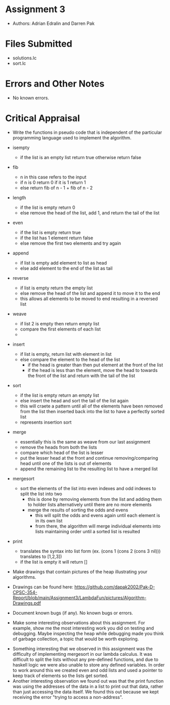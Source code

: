 # Assignment 3
* Authors: Adrian Edralin and Darren Pak

# Files Submitted
* solutions.lc
* sort.lc

# Errors and Other Notes
* No known errors.

# Critical Appraisal
* Write the functions in pseudo code that is independent of the particular programming language used to implement the algorithm.
- isempty
    - if the list is an empty list return true otherwise return false

- fib
    - n in this case refers to the input
    - if n is 0 return 0 if it is 1 return 1
    - else return fib of n - 1 + fib of n - 2

- length
    - if the list is empty return 0
    - else remove the head of the list, add 1, and return the tail of the list

- even
    - if the list is empty return true
    - if the list has 1 element return false
    - else remove the first two elements and try again

- append
    - if list is empty add element to list as head
    - else add element to the end of the list as tail
   
- reverse
    - if list is empty return the empty list
    - else remove the head of the list and append it to move it to the end
    - this allows all elements to be moved to end resulting in a reversed list

- weave 
    - if list 2 is empty then return empty list
    - compare the first elements of each list
    - 

- insert
    - if list is empty, return  list with element in list
    - else compare the element to the head of the list
        - if the head is greater than then put element at the front of the list
        - if the head is less than the element, move the head to towards the front of the list and return with the tail of the list

- sort
    - if the list is empty return an empty list
    - else insert the head and sort the tail of the list again
    - this will craete a pattern until all of the elements have been removed from the list then inserted back into the list to have a perfectly sorted list
    - represents insertion sort

- merge
    - essentially this is the same as weave from our last assignment
    - remove the heads from both the lists
    - compare which head of the list is lesser
    - put the lesser head at the front and continue removing/comparing head until one of the lists is out of elements
    - append the remaining list to the resulting list to have a merged list

- mergesort
    - sort the elements of the list into even indexes and odd indexes to split the list into two
        - this is done by removing elements from the list and adding them to holder lists alternatively until there are no more elements
        - merge the results of sorting the odds and evens
            - this will split the odds and evens again until each element is in its own list
            - from there, the algorithm will merge individual elements into lists maintaining order until a sorted list is resulted

- print
    - translates the syntax into list form (ex. (cons 1 (cons 2 (cons 3 nil))) translates to [1,2,3])
    - if the list is empty it will return []

* Make drawings that contain pictures of the heap illustrating your algorithms.
- Drawings can be found here: https://github.com/dapak2002/Pak-D-CPSC-354-Report/blob/main/Assignment3/LambdaFun/pictures/Algorithm-Drawings.pdf

* Document known bugs (if any).
No known bugs or errors.

* Make some interesting observations about this assignment. For example, show me the most interesting work you did on testing and debugging. Maybe inspecting the heap while debugging made you think of garbage collection, a topic that would be worth exploring.
- Something interesting that we observed in this assignment was the difficulty of implementing mergesort in our lambda calculus. It was difficult to split the         lists without any pre-defined functions, and due to haskell logic we were also unable to store any defined variables. In order to work around this we created even     and odd lists and used a pointer to keep track of elements so the lists get sorted.
- Another interesting observation we found out was that the print function was using the addresses of the data in a list to print out that data, rather than just       accessing the data itself. We found this out because we kept receiving the error "trying to access a non-address".